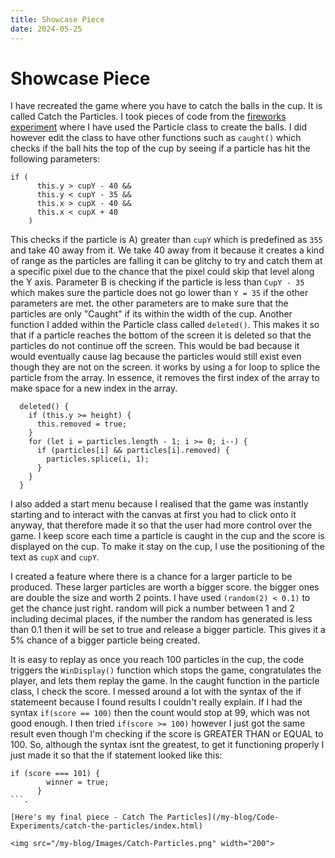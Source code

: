 ```yaml
---
title: Showcase Piece
date: 2024-05-25
---
```


# Showcase Piece

I have recreated the game where you have to catch the balls in the cup. It is called Catch the Particles. I took pieces of code from the [fireworks experiment](my-blog/_posts/2024-04-25-Javascript-Classes.md)
where I have used the Particle class to create the balls. I did however edit the class to have other functions such as `caught()` which checks if the ball hits the top of the cup by seeing if a
particle has hit the following parameters:
```
if (
      this.y > cupY - 40 &&
      this.y < cupY - 35 &&
      this.x > cupX - 40 &&
      this.x < cupX + 40
    )
```
This checks if the particle is A) greater than `cupY` which is predefined as `355` and take 40 away from it. We take 40 away from it because it creates a kind of range as the particles are falling
it can be glitchy to try and catch them at a specific pixel due to the chance that the pixel could skip that level along the Y axis. Parameter B is checking if the particle is less than `CupY - 35`
which makes sure the particle does not go lower than `Y = 35` if the other parameters are met. the other parameters are to make sure that the particles are only "Caught" if its within the width of
the cup. Another function I added within the Particle class called `deleted()`. This makes it so that if a particle reaches the bottom of the screen it is deleted so that the particles do not 
continue off the screen. This would be bad because it would eventually cause lag because the particles would still exist even though they are not on the screen. it works by using a for loop to 
splice the particle from the array. In essence, it removes the first index of the array to make space for a new index in the array.
```
  deleted() {
    if (this.y >= height) {
      this.removed = true;
    }
    for (let i = particles.length - 1; i >= 0; i--) {
      if (particles[i] && particles[i].removed) {
        particles.splice(i, 1);
      }
    }
  }
```

I also added a start menu because I realised that the game was instantly starting and to interact with the canvas at first you had to click onto it anyway, that therefore made it so that the user
had more control over the game. I keep score each time a particle is caught in the cup and the score is displayed on the cup. To make it stay on the cup, I use the positioning of the text as
`cupX` and `cupY`. 

I created a feature where there is a chance for a larger particle to be produced. These larger particles are worth a bigger score. the bigger ones are double the size and worth 2 points. I
have used `(random(2) < 0.1)` to get the chance just right. random will pick a number between 1 and 2 including decimal places, if the number the random has generated is less than 0.1 then it 
will be set to true and release a bigger particle. This gives it a 5% chance of a bigger particle being created. 

It is easy to replay as once you reach 100 particles in the cup, the code triggers the `WinDisplay()` function which stops the game, congratulates the player, and lets them replay the game.
In the caught function in the particle class, I check the score. I messed around a lot with the syntax of the if statemeent because I found results I couldn't really explain. If I had the
syntax `if(score == 100)` then the count would stop at 99, which was not good enough. I then tried `if(score >= 100)` however I just got the same result even though I'm checking if the score 
is GREATER THAN or EQUAL to 100. So, although the syntax isnt the greatest, to get it functioning properly I just made it so that the if statement looked like this:
```
if (score === 101) {
        winner = true;
      }
```.

[Here's my final piece - Catch The Particles](/my-blog/Code-Experiments/catch-the-particles/index.html)

<img src="/my-blog/Images/Catch-Particles.png" width="200">
